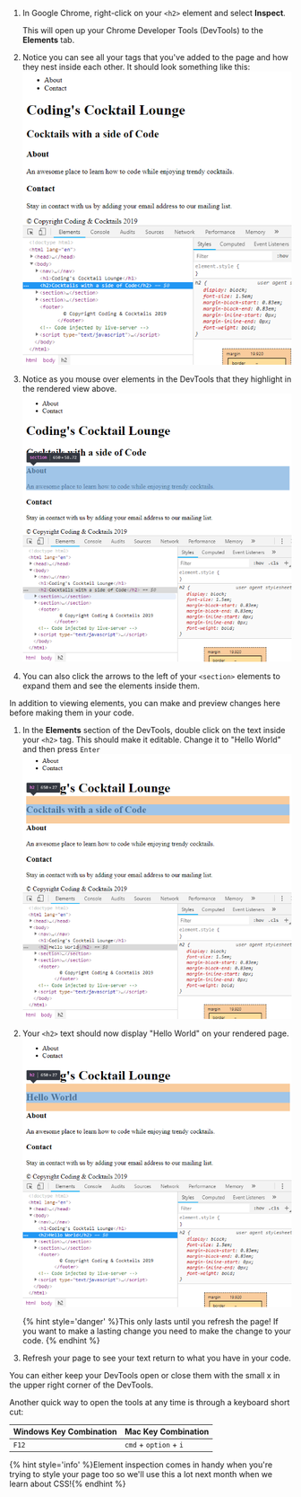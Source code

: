 1. In Google Chrome, right-click on your `<h2>` element and select **Inspect**.

    This will open up your Chrome Developer Tools (DevTools) to the **Elements** tab.

2. Notice you can see all your tags that you've added to the page and how they nest inside each other. It should look something like this:
![](images/devTools.png)

3. Notice as you mouse over elements in the DevTools that they highlight in the rendered view above.
![](images/highlight.png)

4. You can also click the arrows to the left of your `<section>` elements to expand them and see the elements inside them.

In addition to viewing elements, you can make and preview changes here before making them in your code.
1. In the **Elements** section of the DevTools, double click on the text inside your `<h2>` tag. This should make it editable. Change it to "Hello World" and then press `Enter`
![](images/helloWorld1.png)

1. Your `<h2>` text should now display "Hello World" on your rendered page.
    ![](images/helloWorld2.png)

    {% hint style='danger' %}This only lasts until you refresh the page! If you want to make a lasting change you need to make the change to your code. {% endhint %}

1. Refresh your page to see your text return to what you have in your code.

You can either keep your DevTools open or close them with the small x in the upper right corner of the DevTools.

Another quick way to open the tools at any time is through a keyboard short cut:

| Windows Key Combination|Mac Key Combination |
|---|---|
|`F12`|`cmd` + `option` + `i`|

{% hint style='info' %}Element inspection comes in handy when you're trying to style your page too so we'll use this a lot next month when we learn about CSS!{% endhint %}
